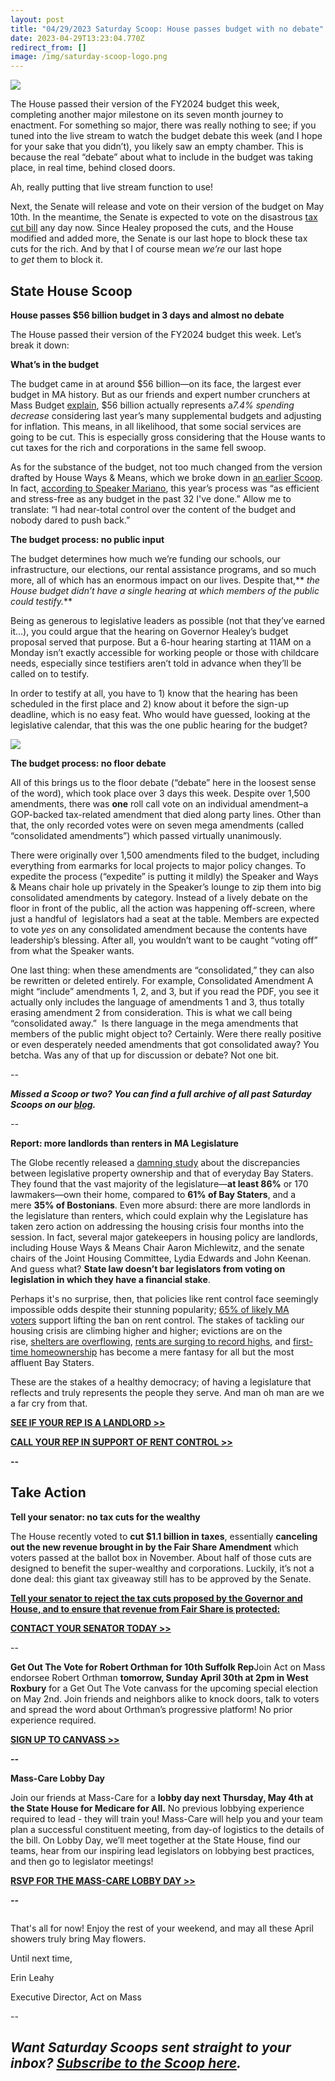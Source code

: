 ```yaml
---
layout: post
title: "04/29/2023 Saturday Scoop: House passes budget with no debate"
date: 2023-04-29T13:23:04.770Z
redirect_from: []
image: /img/saturday-scoop-logo.png
---
```

![](https://nvlupin.blob.core.windows.net/images/van/EA/EA007/1/90151/images/Saturday%20Scoop.png)

The House passed their version of the FY2024 budget this week, completing another major milestone on its seven month journey to enactment. For something so major, there was really nothing to see; if you tuned into the live stream to watch the budget debate this week (and I hope for your sake that you didn’t), you likely saw an empty chamber. This is because the real “debate” about what to include in the budget was taking place, in real time, behind closed doors. 

Ah, really putting that live stream function to use!

Next, the Senate will release and vote on their version of the budget on May 10th. In the meantime, the Senate is expected to vote on the disastrous [tax cut bill](https://actonmass.org/post/2023/04/22/04-15-2023-saturday-scoop-dem-supermajority-votes-150-3-to-cut-taxes-for-wealthy?utm_medium=&emci=c5371897-06e6-ed11-8e8b-00224832eb73&emdi=ea000000-0000-0000-0000-000000000001&ceid={{ContactsEmailID}}) any day now. Since Healey proposed the cuts, and the House modified and added more, the Senate is our last hope to block these tax cuts for the rich. And by that I of course mean *we’re* our last hope to *get* them to block it. 

## **State House Scoop**

**House passes $56 billion budget in 3 days and almost no debate**

The House passed their version of the FY2024 budget this week. Let’s break it down:

**What’s in the budget**

The budget came in at around $56 billion—on its face, the largest ever budget in MA history. But as our friends and expert number crunchers at Mass Budget [explain](https://massbudget.org/2023/04/28/house-budget-statement/?utm_medium=&emci=c5371897-06e6-ed11-8e8b-00224832eb73&emdi=ea000000-0000-0000-0000-000000000001&ceid={{ContactsEmailID}}), $56 billion actually represents a*7.4% spending decrease* considering last year’s many supplemental budgets and adjusting for inflation. This means, in all likelihood, that some social services are going to be cut. This is especially gross considering that the House wants to cut taxes for the rich and corporations in the same fell swoop. 

As for the substance of the budget, not too much changed from the version drafted by House Ways & Means, which we broke down in [an earlier Scoop](https://actonmass.org/post/2023/04/22/04-15-2023-saturday-scoop-dem-supermajority-votes-150-3-to-cut-taxes-for-wealthy?utm_medium=&emci=c5371897-06e6-ed11-8e8b-00224832eb73&emdi=ea000000-0000-0000-0000-000000000001&ceid={{ContactsEmailID}}). In fact, [according to Speaker Mariano](https://commonwealthmagazine.org/politics/house-approves-budget-amendments-with-little-or-no-debate/?utm_medium=&emci=c5371897-06e6-ed11-8e8b-00224832eb73&emdi=ea000000-0000-0000-0000-000000000001&ceid={{ContactsEmailID}}), this year’s process was “as efficient and stress-free as any budget in the past 32 I've done.” Allow me to translate: “I had near-total control over the content of the budget and nobody dared to push back.” 

**The budget process: no public input**

The budget determines how much we’re funding our schools, our infrastructure, our elections, our rental assistance programs, and so much more, all of which has an enormous impact on our lives. Despite that,** *the House budget didn’t have a single hearing at which members of the public could testify.***

Being as generous to legislative leaders as possible (not that they’ve earned it…), you could argue that the hearing on Governor Healey’s budget proposal served that purpose. But a 6-hour hearing starting at 11AM on a Monday isn’t exactly accessible for working people or those with childcare needs, especially since testifiers aren’t told in advance when they’ll be called on to testify. 

In order to testify at all, you have to 1) know that the hearing has been scheduled in the first place and 2) know about it before the sign-up deadline, which is no easy feat. Who would have guessed, looking at the legislative calendar, that this was the one public hearing for the budget?

![](/img/screen-shot-2023-04-28-at-12.35.21-pm.png)

**The budget process: no floor debate**

All of this brings us to the floor debate (“debate” here in the loosest sense of the word), which took place over 3 days this week. Despite over 1,500 amendments, there was **one** roll call vote on an individual amendment–a GOP-backed tax-related amendment that died along party lines. Other than that, the only recorded votes were on seven mega amendments (called “consolidated amendments”) which passed virtually unanimously. 

There were originally over 1,500 amendments filed to the budget, including everything from earmarks for local projects to major policy changes. To expedite the process (“expedite” is putting it mildly) the Speaker and Ways & Means chair hole up privately in the Speaker’s lounge to zip them into big consolidated amendments by category. Instead of a lively debate on the floor in front of the public, all the action was happening off-screen, where just a handful of  legislators had a seat at the table. Members are expected to vote *yes* on any consolidated amendment because the contents have leadership’s blessing. After all, you wouldn’t want to be caught “voting off” from what the Speaker wants.

One last thing: when these amendments are “consolidated,” they can also be rewritten or deleted entirely. For example, Consolidated Amendment A might “include” amendments 1, 2, and 3, but if you read the PDF, you see it actually only includes the language of amendments 1 and 3, thus totally erasing amendment 2 from consideration. This is what we call being “consolidated away.”  Is there language in the mega amendments that members of the public might object to? Certainly. Were there really positive or even desperately needed amendments that got consolidated away? You betcha. Was any of that up for discussion or debate? Not one bit.

\--

***Missed a Scoop or two? You can find a full archive of all past Saturday Scoops on our [blog](https://actonmass.org/blog?utm_medium=&emci=47458325-afbf-ed11-a8e0-00224832e811&emdi=ea000000-0000-0000-0000-000000000001&ceid={{ContactsEmailID}}).***

*\--*

**Report: more landlords than renters in MA Legislature**

The Globe recently released a [damning study](https://www.bostonglobe.com/2023/04/21/metro/massachusetts-legislature-hostile-rent-control-includes-more-landlords-than-renters/?p1=Article_Inline_Related_Box&utm_medium=&emci=c5371897-06e6-ed11-8e8b-00224832eb73&emdi=ea000000-0000-0000-0000-000000000001&ceid={{ContactsEmailID}}) about the discrepancies between legislative property ownership and that of everyday Bay Staters. They found that the vast majority of the legislature—**at least 86%** or 170 lawmakers—own their home, compared to **61% of Bay Staters**, and a mere **35% of Bostonians**. Even more absurd: there are more landlords in the legislature than renters, which could explain why the Legislature has taken zero action on addressing the housing crisis four months into the session. In fact, several major gatekeepers in housing policy are landlords, including House Ways & Means Chair Aaron Michlewitz, and the senate chairs of the Joint Housing Committee, Lydia Edwards and John Keenan. And guess what? **State law doesn’t bar legislators from voting on legislation in which they have a financial stake**.

Perhaps it's no surprise, then, that policies like rent control face seemingly impossible odds despite their stunning popularity; [65% of likely MA voters](https://www.bostonglobe.com/2023/03/07/metro/new-statewide-poll-shows-strong-support-rent-control/?utm_medium=&emci=c5371897-06e6-ed11-8e8b-00224832eb73&emdi=ea000000-0000-0000-0000-000000000001&ceid={{ContactsEmailID}}) support lifting the ban on rent control. The stakes of tackling our housing crisis are climbing higher and higher; evictions are on the rise, [shelters are overflowing](https://www.bostonglobe.com/2023/03/22/metro/600-homeless-migrant-families-living-emergency-assistance-hotels/?p1=Article_Inline_Text_Link&utm_medium=&emci=c5371897-06e6-ed11-8e8b-00224832eb73&emdi=ea000000-0000-0000-0000-000000000001&ceid={{ContactsEmailID}}), [rents are surging to record highs](https://www.usnews.com/news/best-states/articles/states-with-the-highest-rents?utm_medium=&emci=c5371897-06e6-ed11-8e8b-00224832eb73&emdi=ea000000-0000-0000-0000-000000000001&ceid={{ContactsEmailID}}), and [first-time homeownership](https://www.bizjournals.com/boston/news/2023/04/19/73-000-typical-mass-down-payment-ranks-fifth.html?utm_medium=&emci=c5371897-06e6-ed11-8e8b-00224832eb73&emdi=ea000000-0000-0000-0000-000000000001&ceid={{ContactsEmailID}}) has become a mere fantasy for all but the most affluent Bay Staters.

These are the stakes of a healthy democracy; of having a legislature that reflects and truly represents the people they serve. And man oh man are we a far cry from that.

**[SEE IF YOUR REP IS A LANDLORD >>](https://www.bostonglobe.com/2023/04/21/metro/massachusetts-legislature-hostile-rent-control-includes-more-landlords-than-renters/?p1=Article_Inline_Related_Box&utm_medium=&emci=c5371897-06e6-ed11-8e8b-00224832eb73&emdi=ea000000-0000-0000-0000-000000000001&ceid={{ContactsEmailID}})**

**[CALL YOUR REP IN SUPPORT OF RENT CONTROL >>](https://actonmass.org/bills/end-home-rule/)**

**\--**

## **Take Action**

**Tell your senator: no tax cuts for the wealthy**

The House recently voted to **cut $1.1 billion in taxes**, essentially **canceling out the new revenue brought in by the Fair Share Amendment** which voters passed at the ballot box in November. About half of those cuts are designed to benefit the super-wealthy and corporations. Luckily, it’s not a done deal: this giant tax giveaway still has to be approved by the Senate.  

**[Tell your senator to reject the tax cuts proposed by the Governor and House, and to ensure that revenue from Fair Share is protected:](https://actionnetwork.org/letters/call-on-your-senator-to-protect-the-fair-share-amendment?utm_medium=&emci=c5371897-06e6-ed11-8e8b-00224832eb73&emdi=ea000000-0000-0000-0000-000000000001&ceid={{ContactsEmailID}})**

**[CONTACT YOUR SENATOR TODAY >>](https://actionnetwork.org/letters/call-on-your-senator-to-protect-the-fair-share-amendment?utm_medium=&emci=c5371897-06e6-ed11-8e8b-00224832eb73&emdi=ea000000-0000-0000-0000-000000000001&ceid={{ContactsEmailID}})**

\--

**Get Out The Vote for Robert Orthman for 10th Suffolk Rep**Join Act on Mass endorsee Robert Orthman **tomorrow, Sunday April 30th at 2pm in West Roxbury** for a Get Out The Vote canvass for the upcoming special election on May 2nd. Join friends and neighbors alike to knock doors, talk to voters and spread the word about Orthman’s progressive platform! No prior experience required.

**[SIGN UP TO CANVASS >>](https://secure.ngpvan.com/p/LZuy3YMqeUOsPg-Ij5VRKA2?utm_medium=&emci=c5371897-06e6-ed11-8e8b-00224832eb73&emdi=ea000000-0000-0000-0000-000000000001&ceid={{ContactsEmailID}})**

**\--**

**Mass-Care Lobby Day**

Join our friends at Mass-Care for a **lobby day next Thursday, May 4th at the State House for Medicare for All.** No previous lobbying experience required to lead - they will train you! Mass-Care will help you and your team plan a successful constituent meeting, from day-of logistics to the details of the bill. On Lobby Day, we’ll meet together at the State House, find our teams, hear from our inspiring lead legislators on lobbying best practices, and then go to legislator meetings!

**[RSVP FOR THE MASS-CARE LOBBY DAY >>](https://www.healthcare-now.org/masscare/civicrm/mailing/url/?u=103001&qid=21762322&utm_medium=&emci=c5371897-06e6-ed11-8e8b-00224832eb73&emdi=ea000000-0000-0000-0000-000000000001&ceid={{ContactsEmailID}})**

**\--**



![]()

That's all for now! Enjoy the rest of your weekend, and may all these April showers truly bring May flowers. 

Until next time,

Erin Leahy

Executive Director, Act on Mass

\--

## ***Want Saturday Scoops sent straight to your inbox? [Subscribe to the Scoop here](https://secure.everyaction.com/1iWRboEfXUyjUvBt5HMoZw2).***